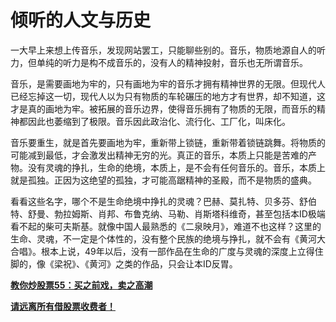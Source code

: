 倾听的人文与历史
====

			

一大早上来想上传音乐，发现网站罢工，只能聊些别的。音乐，物质地源自人的听力，但单纯的听力是构不成音乐的，没有人的精神投射，音乐也无所谓音乐。

音乐，是需要画地为牢的，只有画地为牢的音乐才拥有精神世界的无限。但现代人已经忘掉这一切，现代人以为只有物质的车轮碾压的地方才有世界，却不知道，这才是真的画地为牢。被拓展的音乐边界，使得音乐拥有了物质的无限，而音乐的精神都因此也萎缩到了极限。音乐因此政治化、流行化、工厂化，叫床化。

音乐要重生，就是首先要画地为牢，重新带上锁链，重新带着锁链跳舞。将物质的可能减到最低，才会激发出精神无穷的光。真正的音乐，本质上只能是苦难的产物。没有灵魂的挣扎，生命的绝境，本质上，是不会有任何音乐的。音乐，本质上就是孤独。正因为这绝望的孤独，才可能高踞精神的圣殿，而不是物质的盛典。

看看这些名字，哪个不是生命绝境中挣扎的灵魂？巴赫、莫扎特、贝多芬、舒伯特、舒曼、勃拉姆斯、肖邦、布鲁克纳、马勒、肖斯塔科维奇，甚至包括本ID极端看不起的柴可夫斯基。就像中国人最熟悉的《二泉映月》，难道不也这样？这里的生命、灵魂，不一定是个体性的，没有整个民族的绝境与挣扎，就不会有《黄河大合唱》。根本上说，49年以后，没有一部作品在生命的广度与灵魂的深度上立得住脚的，像《梁祝》、《黄河》之类的作品，只会让本ID反胃。

[**教你炒股票55：买之前戏，卖之高潮**](http://blog.sina.com.cn/u/486e105c01000aur)

[**请远离所有借股票收费者！**](http://blog.sina.com.cn/u/486e105c01000asd)
